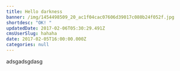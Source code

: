 ```yaml
---
title: Hello darkness
banner: /img/1454498509_20_ac1f04cac07606d39017c080b24f052f.jpg
shortdesc: "OK! "
updatedDate: 2017-02-06T05:30:29.491Z
cmsUserSlug: hahaha
date: 2017-02-05T16:00:00.000Z
categories: null
---
```


adsgadsgdasg